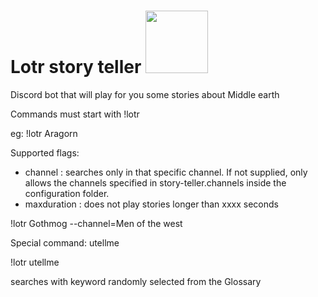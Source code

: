 # Lotr story teller <img src="https://user-images.githubusercontent.com/14835837/113698685-9dcec280-96cc-11eb-9b5a-e72cb1b8bd75.png" width="100" height="100"> 

Discord bot that will play for you some stories about Middle earth

Commands must start with !lotr

eg: !lotr Aragorn 

Supported flags: 
  - channel : searches only in that specific channel. If not supplied, only allows the channels specified in story-teller.channels inside the configuration folder.
  - maxduration : does not play stories longer than xxxx seconds

!lotr Gothmog --channel=Men of the west

Special command: utellme

!lotr utellme

searches with keyword randomly selected from the Glossary



